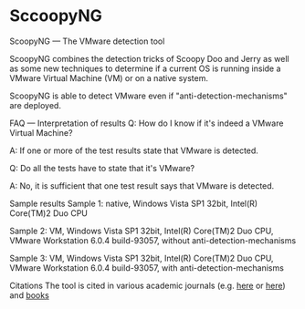 # SccoopyNG
ScoopyNG — The VMware detection tool

ScoopyNG combines the detection tricks of Scoopy Doo and Jerry as well as some new techniques to determine if a current OS is running inside a VMware Virtual Machine (VM) or on a native system.

ScoopyNG is able to detect VMware even if "anti-detection-mechanisms" are deployed.


FAQ — Interpretation of results
Q: How do I know if it's indeed a VMware Virtual Machine?

A: If one or more of the test results state that VMware is detected.

Q: Do all the tests have to state that it's VMware?

A: No, it is sufficient that one test result says that VMware is detected.


Sample results
Sample 1: native, Windows Vista SP1 32bit, Intel(R) Core(TM)2 Duo CPU

Sample 2: VM, Windows Vista SP1 32bit, Intel(R) Core(TM)2 Duo CPU, VMware Workstation 6.0.4 build-93057, without anti-detection-mechanisms

Sample 3: VM, Windows Vista SP1 32bit, Intel(R) Core(TM)2 Duo CPU, VMware Workstation 6.0.4 build-93057, with anti-detection-mechanisms

Citations
The tool is cited in various academic journals (e.g. [here](https://scholar.google.de/scholar?q=scoopyng) or [here](https://scholar.google.de/scholar?q=trapkit.de/research/vmm)) and [books](https://www.google.com/search?tbm=bks&q=scoopyng)



